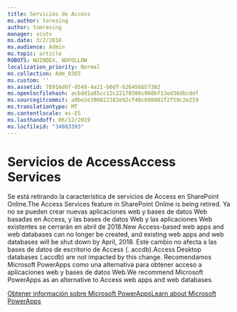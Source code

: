 ```yaml
---
title: Servicios de Access
ms.author: toresing
author: tomresing
manager: scotv
ms.date: 3/2/2018
ms.audience: Admin
ms.topic: article
ROBOTS: NOINDEX, NOFOLLOW
localization_priority: Normal
ms.collection: Adm_O365
ms.custom: ''
ms.assetid: 78916d8f-9549-4a21-b0df-626456b57382
ms.openlocfilehash: acbdd1a85cc12c22178506c060bf13ed36dbcddf
ms.sourcegitcommit: a9be2e396022382e92cf40c0d0d82f2f59c2e259
ms.translationtype: MT
ms.contentlocale: es-ES
ms.lasthandoff: 06/12/2019
ms.locfileid: "34883393"
---
```

# <a name="access-services"></a><span data-ttu-id="d1ad5-102">Servicios de Access</span><span class="sxs-lookup"><span data-stu-id="d1ad5-102">Access Services</span></span>

<span data-ttu-id="d1ad5-103">Se está retirando la característica de servicios de Access en SharePoint Online.</span><span class="sxs-lookup"><span data-stu-id="d1ad5-103">The Access Services feature in SharePoint Online is being retired.</span></span> <span data-ttu-id="d1ad5-104">Ya no se pueden crear nuevas aplicaciones web y bases de datos Web basadas en Access, y las bases de datos Web y las aplicaciones Web existentes se cerrarán en abril de 2018.</span><span class="sxs-lookup"><span data-stu-id="d1ad5-104">New Access-based web apps and web databases can no longer be created, and existing web apps and web databases will be shut down by April, 2018.</span></span> <span data-ttu-id="d1ad5-105">Este cambio no afecta a las bases de datos de escritorio de Access (. accdb).</span><span class="sxs-lookup"><span data-stu-id="d1ad5-105">Access Desktop databases (.accdb) are not impacted by this change.</span></span> <span data-ttu-id="d1ad5-106">Recomendamos Microsoft PowerApps como una alternativa para obtener acceso a aplicaciones web y bases de datos Web.</span><span class="sxs-lookup"><span data-stu-id="d1ad5-106">We recommend Microsoft PowerApps as an alternative to Access web apps and web databases.</span></span> 
  
[<span data-ttu-id="d1ad5-107">Obtener información sobre Microsoft PowerApps</span><span class="sxs-lookup"><span data-stu-id="d1ad5-107">Learn about Microsoft PowerApps</span></span>](https://powerapps.microsoft.com/)
  
